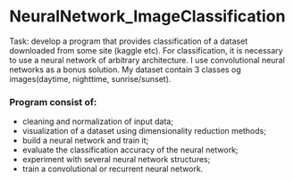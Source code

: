 # NeuralNetwork_ImageClassification
Task: develop a program that provides classification of a dataset downloaded from some site (kaggle etc). For classification, it is necessary to use a neural network of arbitrary architecture. I use convolutional neural networks as a bonus solution. My dataset contain 3 classes og images(daytime, nighttime, sunrise/sunset).
### Program consist of:
- cleaning and normalization of input data;
- visualization of a dataset using dimensionality reduction methods;
- build a neural network and train it;
- evaluate the classification accuracy of the neural network;
- experiment with several neural network structures;
- train a convolutional or recurrent neural network.
